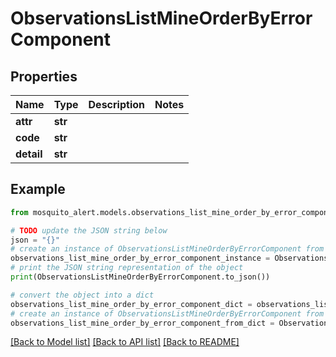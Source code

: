 # ObservationsListMineOrderByErrorComponent


## Properties

Name | Type | Description | Notes
------------ | ------------- | ------------- | -------------
**attr** | **str** |  | 
**code** | **str** |  | 
**detail** | **str** |  | 

## Example

```python
from mosquito_alert.models.observations_list_mine_order_by_error_component import ObservationsListMineOrderByErrorComponent

# TODO update the JSON string below
json = "{}"
# create an instance of ObservationsListMineOrderByErrorComponent from a JSON string
observations_list_mine_order_by_error_component_instance = ObservationsListMineOrderByErrorComponent.from_json(json)
# print the JSON string representation of the object
print(ObservationsListMineOrderByErrorComponent.to_json())

# convert the object into a dict
observations_list_mine_order_by_error_component_dict = observations_list_mine_order_by_error_component_instance.to_dict()
# create an instance of ObservationsListMineOrderByErrorComponent from a dict
observations_list_mine_order_by_error_component_from_dict = ObservationsListMineOrderByErrorComponent.from_dict(observations_list_mine_order_by_error_component_dict)
```
[[Back to Model list]](../README.md#documentation-for-models) [[Back to API list]](../README.md#documentation-for-api-endpoints) [[Back to README]](../README.md)


